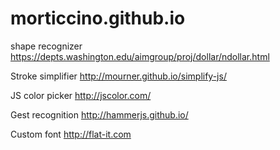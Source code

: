 # morticcino.github.io

shape recognizer
https://depts.washington.edu/aimgroup/proj/dollar/ndollar.html

Stroke simplifier
http://mourner.github.io/simplify-js/

JS color picker
http://jscolor.com/

Gest recognition
http://hammerjs.github.io/

Custom font
http://flat-it.com
